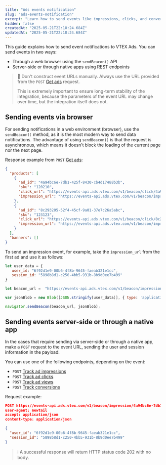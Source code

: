 ```yaml
---
title: "Ads events notification"
slug: "ads-events-notification"
excerpt: "Learn how to send events like impressions, clicks, and conversions to VTEX Ads."
hidden: false
createdAt: "2025-05-21T22:18:24.684Z"
updatedAt: "2025-05-21T22:18:24.684Z"
---
```


This guide explains how to send event notifications to VTEX Ads. You can send events in two ways:

- Through a web browser using the `sendBeacon()` API
- Server-side or through native apps using REST endpoints

> 🚧 Don't construct event URLs manually. Always use the URL provided from the `POST` [Get ads](https://developers.vtex.com/docs/api-reference/vtex-ads-api#post-/v1/rma/-publisher_id-) request.
> 
> This is extremely important to ensure long-term stability of the integration, because the parameters of the event URL may change over time, but the integration itself does not.

## Sending events via browser

For sending notifications in a web environment (browser), use the `sendBeacon()` method, as it is the most modern way to send data notifications. The advantage of using `sendBeacon()` is that the request is asynchronous, which means it doesn't block the loading of the current page nor the next page.

Response example from `POST` [Get ads](https://developers.vtex.com/docs/api-reference/vtex-ads-api#post-/v1/rma/-publisher_id-):

```json
{
  "products": [
    {
      "ad_id": "4a94bc6e-7db1-425f-8430-cb4d17488b3b",
      "sku": "120210",
      "click_url": "https://events-api.ads.vtex.com/v1/beacon/click/4a94bc6e-7db1-425f-8430-cb4d17488b3b?pos=1",
      "impression_url": "https://events-api.ads.vtex.com/v1/beacon/impression/4a94bc6e-7db1-425f-8430-cb4d17488b3b?pos=1",
    },
    {
      "ad_id": "8c293205-52f4-45cf-9a01-37e7c26a5abc",
      "sku": "123123",
      "click_url": "https://events-api.ads.vtex.com/v1/beacon/click/8c293205-52f4-45cf-9a01-37e7c26a5abc?pos=2",
      "impression_url": "https://events-api.ads.vtex.com/v1/beacon/impression/8c293205-52f4-45cf-9a01-37e7c26a5abc?pos=2",
    }
  ],
  "banners": []
}
```

To send an impression event, for example, take the `impression_url` from the first ad and use it as follows:

```javascript
let user_data = {
   user_id: "6f92d1e9-00b6-4f8b-9645-faeab321e1cc",
   session_id: "5898b8d1-c250-4bb5-931b-8b9d0ee7b499"
}

let beacon_url =  "https://events-api.ads.vtex.com/v1/beacon/impression/4a94bc6e-7db1-425f-8430-cb4d17488b3b?pos=1"

var jsonBlob = new Blob([JSON.stringify(user_data)], { type: 'application/json' });

navigator.sendBeacon(beacon_url, jsonBlob);
```

## Sending events server-side or through a native app

In the cases that require sending via server-side or through a native app, make a `POST` request to the event URL, sending the user and session information in the payload.

You can use one of the following endpoints, depending on the event:

- `POST`  [Track ad impressions](https://developers.vtex.com/docs/api-reference/vtex-ads-api#post-/v1/beacon/impression/-ad_id-)
- `POST`  [Track ad clicks](https://developers.vtex.com/docs/api-reference/vtex-ads-api#post-/v1/beacon/click/-ad_id-)
- `POST`  [Track ad views](https://developers.vtex.com/docs/api-reference/vtex-ads-api#post-/v1/beacon/view/-ad_id-)
- `POST`  [Track conversions](https://developers.vtex.com/docs/api-reference/vtex-ads-api#post-/v1/beacon/conversion)

Request example:

```json
POST https://events-api.ads.vtex.com/v1/beacon/impression/4a94bc6e-7db1-425f-8430-cb4d17488b3b?pos=1 HTTP/1.1
user-agent: newtail
accept: application/json
content-type: application/json

{
  "user_id": "6f92d1e9-00b6-4f8b-9645-faeab321e1cc",
  "session_id": "5898b8d1-c250-4bb5-931b-8b9d0ee7b499"
}
```

>ℹ️ A successful response will return HTTP status code 202 with no body.
